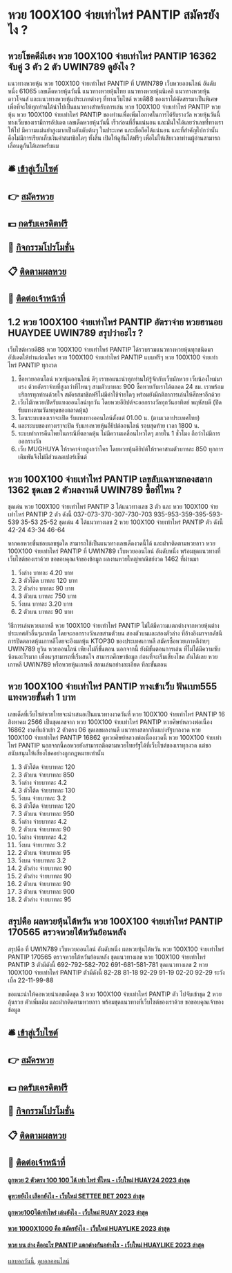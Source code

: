 # หวย 100X100 จ่ายเท่าไหร่ PANTIP สมัครยังไง ?
## หวยโชคดีมีเฮง หวย 100X100 จ่ายเท่าไหร่ PANTIP 16362 จับคู่ 3 ตัว 2 ตัว UWIN789 ดูยังไง ?
แนวทางหวยหุ้น หวย 100X100 จ่ายเท่าไหร่ PANTIP ที่ UWIN789 เว็บหวยออนไลน์ อันดับหนึ่ง 61065 เลขเด็ดหวยหุ้นวันนี้ แนวทางหวยหุ้นไทย แนวทางหวยหุ้นนิเคอิ แนวทางหวยหุ้นดาวโจนส์ และแนวทางหวยหุ้นประเภทต่างๆ ที่ทางเว็บไซต์ หวยดี88 ของเราได้คัดสรรมาเป็นพิเศษเพื่อที่จะให้ทุกท่านได้นำไปเป็นแนวทางสำหรับการเล่น หวย 100X100 จ่ายเท่าไหร่ PANTIP หวยหุ้น หวย 100X100 จ่ายเท่าไหร่ PANTIP ของท่านเพื่อเพิ่มโอกาศในการได้รับรางวัล
หวยหุ้นวันนี้ ทางเว็บของเรามีการอัปเดต เลขเด็ดหวยหุ้นวันนี้ เร็วก่อนที่อื่นแน่นอน และมั่นใจได้เลยว่าเลขที่ทางเราให้ไป มีความแม่นยำสูงมากเป็นอันดับต้นๆ ในประเทศ และเชื่อถือได้แน่นอน และที่สำคัญไปกว่านั้น คือไม่มีการเรียกเก็บเงินค่าสมาชิกใดๆ ทั้งสิ้น เปิดให้ดูกันได้ฟรีๆ เพื่อไม่ให้เสียเวลาท่านผู้อ่านสามารถ เลื่อนดูกันได้เลยครับผม

## 🛎 [เข้าสู่เว็บไซต์](https://bit.ly/3BG5bNw)
## 👉 [สมัครหวย](https://bit.ly/3BG5bNw)
## 💵 [กดรับเครดิตฟรี](https://bit.ly/3C3mvgS)
## 👑 [กิจกรรมโปรโมชั่น](https://bit.ly/3C3mvgS)
## 📋 [ติดตามผลหวย](https://bit.ly/3C3mvgS)
## 📱 [ติดต่อเจ้าหน้าที่](https://bit.ly/3C3mvgS)

## 1.2 หวย 100X100 จ่ายเท่าไหร่ PANTIP อัตราจ่าย หวยฮานอย HUAYDEE UWIN789 สรุปว่าอะไร ?
เว็บไซต์หวยดี88 หวย 100X100 จ่ายเท่าไหร่ PANTIP ได้รวบรวมแนวทางหวยหุ้นทุกชนิดมาอัปเดตให้ท่านก่อนใคร หวย 100X100 จ่ายเท่าไหร่ PANTIP แบบฟรีๆ หวย 100X100 จ่ายเท่าไหร่ PANTIP ทุกงวด
1. ซื้อหวยออนไลน์ หวยหุ้นออนไลน์ ดีๆ เราขอแนะนำทุกท่านให้รู้จักกับเว็บมักหวย เว็บน้องใหม่มาแรง ด้วยอัตราจ่ายที่สูงกว่าที่ไหนๆ สามตัวบาทละ 900 ซื้อหวยกับเราได้ตลอด 24 ชม. เราพร้อมบริการทุกท่านด้วยใจ สมัครสมาชิกฟรีไม่มีค่าใช้จ่ายใดๆ พร้อมยังมีกติกาการเล่นให้ศึกษาอีกด้วย
2. เว็บไมักหวยเปิดรับแทงออนไลน์ทุกวัน โดยหวยอียิปต์จะออกรางวัลทุกวันอาทิตย์ พฤหัสบดี (ปิดรับแทงตามวันหยุดของตลาดหุ้น)
3. โดนระบบของเราจะเปิด รับแทงทางออนไลน์ตั้งแต่ 01.00 น. (ตามเวลาประเทศไทย)
4. และระบบของทางเราจะปิด รับแทงหวยหุ้นอียิปต์ออนไลน์ รอบสุดท้าย เวลา 1800 น.
5. ระบบทำการคืนโพยในกรณีที่ตลาดหุ้น ไม่มีความเคลื่อนไหวใดๆ ภายใน 1 ชั่วโมง ถือว่าไม่มีการออกรางวัล
6. เว็บ MUGHUYA ให้ราคาจ่ายสูงกว่าใคร โดยหวยหุ้นอียิปต์ให้ราคาสามตัวบาทละ 850 ทุกการเดิมพันจึงไม่มีส่วนลดเปอร์เซ็นต์

## หวย 100X100 จ่ายเท่าไหร่ PANTIP เลขลับเฉพาะกองสลาก 1362 ชุดเลข 2 ตัวผลงานดี UWIN789 ซื้อที่ไหน ?
ชุดเด่น หวย 100X100 จ่ายเท่าไหร่ PANTIP 3 ได้แนวทางเลข 3 ตัว และ หวย 100X100 จ่ายเท่าไหร่ PANTIP 2 ตัว ดังนี้
037-073-370-307-730-703
935-953-359-395-593-539
35-53
25-52
ชุดเด่น 4 ได้แนวทางเลข 2 หวย 100X100 จ่ายเท่าไหร่ PANTIP ตัว ดังนี้
42-24
43-34
46-64

หากคอหวยชื่นชอบเลขชุดใด สามารถใช้เป็นแนวทางเลขเด็ดงวดนี้ได้ และฝากติดตามหวยลาว หวย 100X100 จ่ายเท่าไหร่ PANTIP ที่ UWIN789 เว็บหวยออนไลน์ อันดับหนึ่ง พร้อมชุดแนวทางที่เว็บไซต์ของเราด้วย
ขอขอบคุณเจ้าของข้อมูล
ผลงานหวยใหญ่พาณิชย์งวด 1462 ที่ผ่านมา
1. วิ่งล่าง บาทละ 4.20 บาท
2. 3 ตัวโต๊ด บาทละ 120 บาท
3. 2 ตัวล่าง บาทละ 90 บาท
4. 3 ตัวบน บาทละ 750 บาท
5. วิ่งบน บาทละ 3.20 บาท
6. 2 ตัวบน บาทละ 90 บาท

วิธีการเล่นหวยเกาหลี หวย 100X100 จ่ายเท่าไหร่ PANTIP ไม่ได้มีความเเตกต่างจากหวยหุ้นต่างประเทศตัวอื่นๆมากนัก โดยจะออกรางวัลเลขสามตัวบน สองตัวบนและสองตัวล่าง ที่อ้างอิงมาจากดัชนีการปิดตลาดหุ้นเกาหลีโดยจะอิงผลหุ้น KTOP30 ของประเทศเกาหลี สมัครซื้อหวยเกาหลีง่ายๆ UWIN789 ยูวิน หวยออนไลน์ เพียงไม่กี่ขั้นตอน นอกจากนี้ ยังมีขั้นตอนการเล่น ที่ไม่ได้มีความซับซ้อนอะไรมาก เพื่อนๆสามารถที่เริ่มสนใจ สามารถศึกษาข้อมูล ก่อนที่จะเริ่มเสี่ยงโชค กันได้เลย
หวยเกาหลี UWIN789 หรือหวยหุ้นเกาหลี สอนเล่นอย่างละเอียด ทีละขั้นตอน

## หวย 100X100 จ่ายเท่าไหร่ PANTIP ทางเข้าเว็บ ฟันเบท555 แทงหวยขั้นต่ำ 1 บาท
เลขเด็ดที่เว็บไซต์หวยไทยจะนำเสนอเป็นแนวทางงวดวันที่ หวย 100X100 จ่ายเท่าไหร่ PANTIP 16 สิงหาคม 2566 เป็นชุดเลขจาก หวย 100X100 จ่ายเท่าไหร่ PANTIP หวยศิษย์หลวงพ่อเนื่อง 16862 งวดที่แล้วเข้า 2 ตัวตรง 06 ชุดเลขผลงานดี แนวทางสลากกินแบ่งรัฐบาลงวด หวย 100X100 จ่ายเท่าไหร่ PANTIP 16862 ดูหวยศิษย์หลวงพ่อเนื่องงวดนี้ หวย 100X100 จ่ายเท่าไหร่ PANTIP นอกจากนี้คอหวยยังสามารถติดตามหวยไทยรัฐได้ที่เว็บไซต์ของเราทุกงวด แต่ขอสนับสนุนให้เสี่ยงโชคอย่างถูกกฎหมายเท่านั้น
1. 3 ตัวโต้ด จ่ายบาทละ 120
2. 3 ตัวบน จ่ายบาทละ 850
3. วิ่งล่าง จ่ายบาทละ 4.2
4. 3 ตัวโต้ด จ่ายบาทละ 130
5. วิ่งบน จ่ายบาทละ 3.2
6. 3 ตัวโต้ด จ่ายบาทละ 120
7. 3 ตัวบน จ่ายบาทละ 950
8. วิ่งล่าง จ่ายบาทละ 4.2
9. 2 ตัวบน จ่ายบาทละ 90
10. วิ่งล่าง จ่ายบาทละ 4.2
11. วิ่งบน จ่ายบาทละ 3.2
12. 2 ตัวบน จ่ายบาทละ 95
13. วิ่งบน จ่ายบาทละ 3.2
14. 2 ตัวล่าง จ่ายบาทละ 90
15. 2 ตัวล่าง จ่ายบาทละ 90
16. 2 ตัวบน จ่ายบาทละ 90
17. 3 ตัวบน จ่ายบาทละ 900
18. 2 ตัวล่าง จ่ายบาทละ 95

## สรุปคือ ผลหวยหุ้นไต้หวัน หวย 100X100 จ่ายเท่าไหร่ PANTIP 170565 ตรวจหวยไต้หวันย้อนหลัง
สรุปคือ ที่ UWIN789 เว็บหวยออนไลน์ อันดับหนึ่ง ผลหวยหุ้นไต้หวัน หวย 100X100 จ่ายเท่าไหร่ PANTIP 170565 ตรวจหวยไต้หวันย้อนหลัง ชุดแนวทางเลข หวย 100X100 จ่ายเท่าไหร่ PANTIP 3 ตัวมีดังนี้
692-792-582-702
691-681-581-781
ชุดแนวทางเลข 2 หวย 100X100 จ่ายเท่าไหร่ PANTIP ตัวมีดังนี้
82-28
81-18
92-29
91-19
02-20
92-29
ระวังเบิ้ล 22-11-99-88

ขอแนะนำให้คอหวยนำเลขเด็ดชุด 3 หวย 100X100 จ่ายเท่าไหร่ PANTIP ตัว ไปจับเข้าชุด 2 หวยลุ้นรวย ตัวเพิ่มเติม และฝากติดตามหวยลาว พร้อมชุดแนวทางที่เว็บไซต์ของเราด้วย
ขอขอบคุณเจ้าของข้อมูล

## 🛎 [เข้าสู่เว็บไซต์](https://bit.ly/3BG5bNw)
## 👉 [สมัครหวย](https://bit.ly/3BG5bNw)
## 💵 [กดรับเครดิตฟรี](https://bit.ly/3C3mvgS)
## 👑 [กิจกรรมโปรโมชั่น](https://bit.ly/3C3mvgS)
## 📋 [ติดตามผลหวย](https://bit.ly/3C3mvgS)
## 📱 [ติดต่อเจ้าหน้าที่](https://bit.ly/3C3mvgS)

#### [ถูกหวย 2 ตัวตรง 100 100 ได้ เท่า ไหร่ ที่ไหน - เว็บใหม่ HUAY24 2023 ล่าสุด](https://atom.io/themes/ถูกหวย%202%20ตัวตรง%20100%20100%20ได้%20เท่า%20ไหร่%20ที่ไหน%20-%20เว็บใหม่%20huay24%202023%20ล่าสุด)
#### [ดูหวยยังไง เลือกยังไง - เว็บใหม่ SETTEE BET 2023 ล่าสุด](https://atom.io/themes/ดูหวยยังไง%20เลือกยังไง%20-%20เว็บใหม่%20settee%20bet%202023%20ล่าสุด)
#### [ถูกหวย100ได้เท่าไหร่ เล่นยังไง - เว็บใหม่ RUAY 2023 ล่าสุด](https://atom.io/themes/ถูกหวย100ได้เท่าไหร่%20เล่นยังไง%20-%20เว็บใหม่%20ruay%202023%20ล่าสุด)
#### [หวย 1000X1000 คือ สมัครยังไง - เว็บใหม่ HUAYLIKE 2023 ล่าสุด](https://atom.io/themes/หวย%201000x1000%20คือ%20สมัครยังไง%20-%20เว็บใหม่%20huaylike%202023%20ล่าสุด)
#### [หวย บน ล่าง คืออะไร PANTIP แตกต่างกันอย่างไร - เว็บใหม่ HUAYLIKE 2023 ล่าสุด](https://atom.io/themes/หวย%20บน%20ล่าง%20คืออะไร%20pantip%20แตกต่างกันอย่างไร%20-%20เว็บใหม่%20huaylike%202023%20ล่าสุด)

[ผลบอลวันนี้](https://siamsport.tv "ผลบอลวันนี้"), [ดูบอลออนไลน์](https://siamsport.tv/ดูบอลสด "ดูบอลออนไลน์")